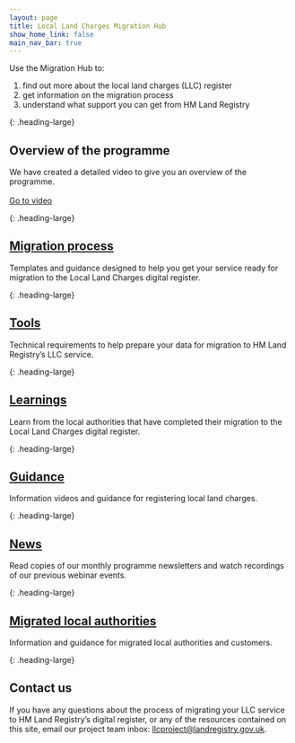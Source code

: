 ```yaml
---
layout: page
title: Local Land Charges Migration Hub
show_home_link: false
main_nav_bar: true
---
```


Use the Migration Hub to:
<ol class='list list-bullet'>
  <li>find out more about the local land charges (LLC) register</li>
  <li>get information on the migration process</li>
  <li>understand what support you can get from HM Land Registry</li>
</ol>

{: .heading-large}
<h2>Overview of the programme</h2>
We have created a detailed video to give you an overview of the programme.
<br>
<br>
<a href='https://www.youtube.com/watch?v=8Ql7JtzB9ks' onclick='linkClicked()' class='button-link' aria-label='Go to programme overview video'>Go to video</a>

{: .heading-large}
<h2><a href='migration'>Migration process</a></h2>

Templates and guidance designed to help you get your service ready for migration to the Local Land Charges digital register. 

{: .heading-large}
<h2><a href='tools'>Tools</a></h2>

Technical requirements to help prepare your data for migration to HM Land Registry’s LLC service.

{: .heading-large}
<h2><a href='key-learnings'>Learnings</a></h2>

Learn from the local authorities that have completed their migration to the Local Land Charges digital register. 

{: .heading-large}
<h2><a href='guidance'>Guidance</a></h2>

Information videos and guidance for registering local land charges.

{: .heading-large}
<h2><a href='news'>News</a></h2>

Read copies of our monthly programme newsletters and watch recordings of our previous webinar events. 

{: .heading-large}
<h2><a href='[migrated local authorities](https://www.gov.uk/government/publications/hm-land-registry-local-land-charges-programme)'>Migrated local authorities</a></h2>

Information and guidance for migrated local authorities and customers. 


{: .heading-large}
<h2>Contact us</h2>

If you have any questions about the process of migrating your LLC service to HM Land Registry’s digital register, or any of the resources contained on this site, email our project team inbox: <a href='mailto:llcproject@landregistry.gov.uk'>llcproject@landregistry.gov.uk</a>.
